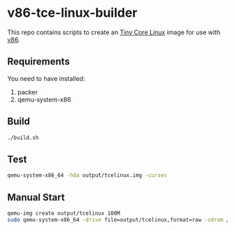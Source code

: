 # v86-tce-linux-builder

This repo contains scripts to create an [Tiny Core Linux](http://tinycorelinux.net/) image for use with [v86](https://github.com/copy/v86/).

## Requirements

You need to have installed:

1. packer
2. qemu-system-x86

## Build

```bash
./build.sh
```

## Test
```bash
qemu-system-x86_64 -hda output/tcelinux.img -curses
```

## Manual Start
```bash
qemu-img create output/tcelinux 100M
sudo qemu-system-x86_64 -drive file=output/tcelinux,format=raw -cdrom /root/.cache/packer/e762d3f9c7a9ff32334a9c36632f68d4ec21fa15.iso -curses
```